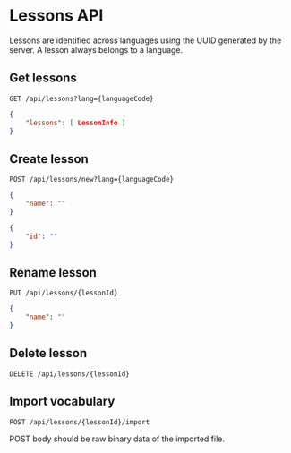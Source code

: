 # Lessons API
Lessons are identified across languages using the UUID generated by the server. A lesson always belongs to a language.

## Get lessons
```
GET /api/lessons?lang={languageCode}
```

```json
{
	"lessons": [ LessonInfo ]
}
```

## Create lesson
```
POST /api/lessons/new?lang={languageCode}
```

```json
{
	"name": ""
}
```
```json
{
	"id": ""
}
```

## Rename lesson
```
PUT /api/lessons/{lessonId}
```

```json
{
	"name": ""
}
```

## Delete lesson
```
DELETE /api/lessons/{lessonId}
```

## Import vocabulary
```
POST /api/lessons/{lessonId}/import
```
POST body should be raw binary data of the imported file.